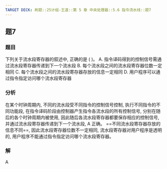 ```yaml
---
TARGET DECK: 刷题::25计组-王道::第 5 章 中央处理器::5.6 指令流水线::题7
---
```


## 题7
### 题目
下列关于流水段寄存器的叙述中, 正确的是 ( )。
A. 指令译码得到的控制信号需通过流水段寄存器传递到下一个流水段
B. 每个流水段之间的流水段寄存器位数一定相同
C. 每个流水段之间的流水段寄存器存放的信息一定相同
D. 用户程序可以通过指令指定访问哪个流水段寄存器
### 分析
在某个时钟周期内, 不同的流水段受不同指令的控制信号控制, 执行不同指令的不同功能段, 在指令译码阶段由控制器产生指令各流水段的所有控制信号, 分别在随后的各个时钟周期内被使用, 因此随后各流水段寄存器都要保存相应的控制信号, 并通过流水段寄存器传递到下一个流水段, A 正确。
==不同流水段寄存器存放的信息不同==, 因此流水段寄存器位数不一定相同, 流水段寄存器对用户程序是透明的, 用户程序不能通过指令指定访问哪个流水段寄存器。
### 解
A
<!--ID: 1727368451558-->
